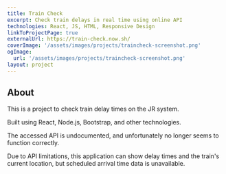 ```yaml
---
title: Train Check
excerpt: Check train delays in real time using online API
technologies: React, JS, HTML, Responsive Design
linkToProjectPage: true
externalUrl: https://train-check.now.sh/
coverImage: '/assets/images/projects/traincheck-screenshot.png'
ogImage:
  url: '/assets/images/projects/traincheck-screenshot.png'
layout: project
---
```


## About

This is a project to check train delay times on the JR system.

Built using React, Node.js, Bootstrap, and other technologies.

The accessed API is undocumented, and unfortunately no longer seems to function
correctly.

Due to API limitations, this application can show delay times and the train's
current location, but scheduled arrival time data is unavailable.
